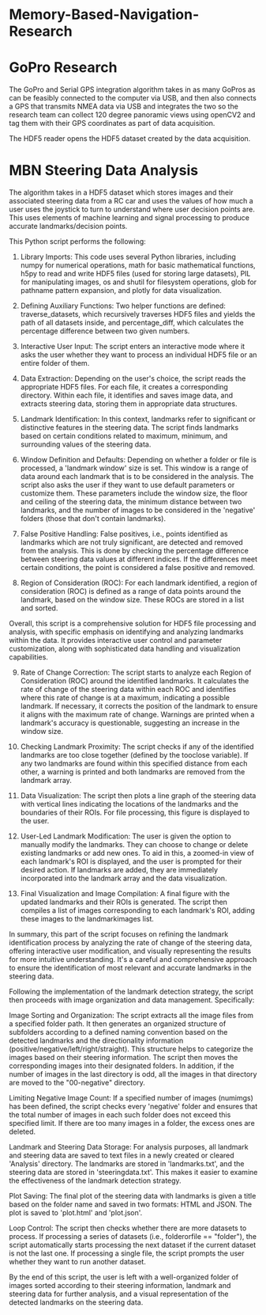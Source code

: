 # Memory-Based-Navigation-Research

# GoPro Research
The GoPro and Serial GPS integration algorithm takes in as many GoPros as can be feasibly connected to the computer via USB, and then also connects a GPS that transmits NMEA data via USB and integrates the two so the research team can collect 120 degree panoramic views using openCV2 and tag them with their GPS coordinates as part of data acquisition. 

The HDF5 reader opens the HDF5 dataset created by the data acquisition. 

# MBN Steering Data Analysis
The algorithm takes in a HDF5 dataset which stores images and their associated steering data from a RC car and uses the values of how much a user uses the joystick to turn to understand where user decision points are. This uses elements of machine learning and signal processing to produce accurate landmarks/decision points. 

This Python script performs the following:

1. Library Imports:
This code uses several Python libraries, including numpy for numerical operations, math for basic mathematical functions, h5py to read and write HDF5 files (used for storing large datasets), PIL for manipulating images, os and shutil for filesystem operations, glob for pathname pattern expansion, and plotly for data visualization.

2. Defining Auxiliary Functions:
Two helper functions are defined: traverse_datasets, which recursively traverses HDF5 files and yields the path of all datasets inside, and percentage_diff, which calculates the percentage difference between two given numbers.

3. Interactive User Input:
The script enters an interactive mode where it asks the user whether they want to process an individual HDF5 file or an entire folder of them.

4. Data Extraction:
Depending on the user's choice, the script reads the appropriate HDF5 files. For each file, it creates a corresponding directory. Within each file, it identifies and saves image data, and extracts steering data, storing them in appropriate data structures.

5. Landmark Identification:
In this context, landmarks refer to significant or distinctive features in the steering data. The script finds landmarks based on certain conditions related to maximum, minimum, and surrounding values of the steering data.

6. Window Definition and Defaults:
Depending on whether a folder or file is processed, a 'landmark window' size is set. This window is a range of data around each landmark that is to be considered in the analysis. The script also asks the user if they want to use default parameters or customize them. These parameters include the window size, the floor and ceiling of the steering data, the minimum distance between two landmarks, and the number of images to be considered in the 'negative' folders (those that don't contain landmarks).

7. False Positive Handling:
False positives, i.e., points identified as landmarks which are not truly significant, are detected and removed from the analysis. This is done by checking the percentage difference between steering data values at different indices. If the differences meet certain conditions, the point is considered a false positive and removed.

8. Region of Consideration (ROC):
For each landmark identified, a region of consideration (ROC) is defined as a range of data points around the landmark, based on the window size. These ROCs are stored in a list and sorted.

Overall, this script is a comprehensive solution for HDF5 file processing and analysis, with specific emphasis on identifying and analyzing landmarks within the data. It provides interactive user control and parameter customization, along with sophisticated data handling and visualization capabilities.

9. Rate of Change Correction:
The script starts to analyze each Region of Consideration (ROC) around the identified landmarks. It calculates the rate of change of the steering data within each ROC and identifies where this rate of change is at a maximum, indicating a possible landmark. If necessary, it corrects the position of the landmark to ensure it aligns with the maximum rate of change. Warnings are printed when a landmark's accuracy is questionable, suggesting an increase in the window size.

10. Checking Landmark Proximity:
The script checks if any of the identified landmarks are too close together (defined by the tooclose variable). If any two landmarks are found within this specified distance from each other, a warning is printed and both landmarks are removed from the landmark array.

11. Data Visualization:
The script then plots a line graph of the steering data with vertical lines indicating the locations of the landmarks and the boundaries of their ROIs. For file processing, this figure is displayed to the user.

12. User-Led Landmark Modification:
The user is given the option to manually modify the landmarks. They can choose to change or delete existing landmarks or add new ones. To aid in this, a zoomed-in view of each landmark's ROI is displayed, and the user is prompted for their desired action. If landmarks are added, they are immediately incorporated into the landmark array and the data visualization.

13. Final Visualization and Image Compilation:
A final figure with the updated landmarks and their ROIs is generated. The script then compiles a list of images corresponding to each landmark's ROI, adding these images to the landmarkimages list.

In summary, this part of the script focuses on refining the landmark identification process by analyzing the rate of change of the steering data, offering interactive user modification, and visually representing the results for more intuitive understanding. It's a careful and comprehensive approach to ensure the identification of most relevant and accurate landmarks in the steering data.

Following the implementation of the landmark detection strategy, the script then proceeds with image organization and data management. Specifically:

Image Sorting and Organization: The script extracts all the image files from a specified folder path. It then generates an organized structure of subfolders according to a defined naming convention based on the detected landmarks and the directionality information (positive/negative/left/right/straight). This structure helps to categorize the images based on their steering information. The script then moves the corresponding images into their designated folders. In addition, if the number of images in the last directory is odd, all the images in that directory are moved to the "00-negative" directory.

Limiting Negative Image Count: If a specified number of images (numimgs) has been defined, the script checks every 'negative' folder and ensures that the total number of images in each such folder does not exceed this specified limit. If there are too many images in a folder, the excess ones are deleted.

Landmark and Steering Data Storage: For analysis purposes, all landmark and steering data are saved to text files in a newly created or cleared 'Analysis' directory. The landmarks are stored in 'landmarks.txt', and the steering data are stored in 'steeringdata.txt'. This makes it easier to examine the effectiveness of the landmark detection strategy.

Plot Saving: The final plot of the steering data with landmarks is given a title based on the folder name and saved in two formats: HTML and JSON. The plot is saved to 'plot.html' and 'plot.json'.

Loop Control: The script then checks whether there are more datasets to process. If processing a series of datasets (i.e., folderorfile == "folder"), the script automatically starts processing the next dataset if the current dataset is not the last one. If processing a single file, the script prompts the user whether they want to run another dataset.

By the end of this script, the user is left with a well-organized folder of images sorted according to their steering information, landmark and steering data for further analysis, and a visual representation of the detected landmarks on the steering data.
